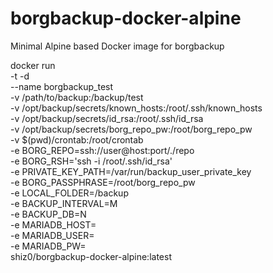 # borgbackup-docker-alpine
Minimal Alpine based Docker image for borgbackup

docker run \
   -t -d \
   --name borgbackup_test \
   -v /path/to/backup:/backup/test \
   -v /opt/backup/secrets/known_hosts:/root/.ssh/known_hosts \
   -v /opt/backup/secrets/id_rsa:/root/.ssh/id_rsa \
   -v /opt/backup/secrets/borg_repo_pw:/root/borg_repo_pw \
   -v $(pwd)/crontab:/root/crontab \
   -e BORG_REPO=ssh://user@host:port/./repo \
   -e BORG_RSH='ssh -i /root/.ssh/id_rsa' \
   -e PRIVATE_KEY_PATH=/var/run/backup_user_private_key \
   -e BORG_PASSPHRASE=/root/borg_repo_pw \
   -e LOCAL_FOLDER=/backup \
   -e BACKUP_INTERVAL=M \
   -e BACKUP_DB=N \
   -e MARIADB_HOST= \
   -e MARIADB_USER= \
   -e MARIADB_PW= \
   shiz0/borgbackup-docker-alpine:latest
